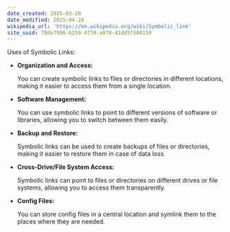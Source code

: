 ```yaml
---
date_created: 2025-03-20
date_modified: 2025-04-24
wikipedia_url: 'https://en.wikipedia.org/wiki/Symbolic_link'
site_uuid: 78de7906-6259-4770-a870-41dd5f504159
---
```


Uses of Symbolic Links:

- **Organization and Access:**
    
    You can create symbolic links to files or directories in different locations, making it easier to access them from a single location. 
    
- **Software Management:**
    
    You can use symbolic links to point to different versions of software or libraries, allowing you to switch between them easily. 
    
- **Backup and Restore:**
    
    Symbolic links can be used to create backups of files or directories, making it easier to restore them in case of data loss. 
    
- **Cross-Drive/File System Access:**
    
    Symbolic links can point to files or directories on different drives or file systems, allowing you to access them transparently. 
    
- **Config Files:**
    
    You can store config files in a central location and symlink them to the places where they are needed.